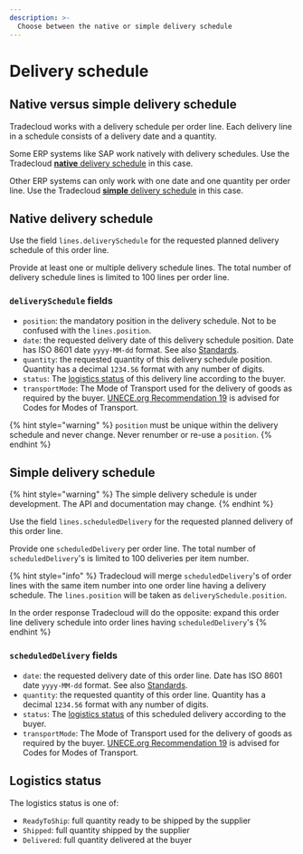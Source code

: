 ```yaml
---
description: >-
  Choose between the native or simple delivery schedule
---
```


# Delivery schedule

## Native versus simple delivery schedule

Tradecloud works with a delivery schedule per order line.
Each delivery line in a schedule consists of a delivery date and a quantity.

Some ERP systems like SAP work natively with delivery schedules.
Use the Tradecloud [**native** delivery schedule](#standard-delivery-schedule) in this case.

Other ERP systems can only work with one date and one quantity per order line.
Use the Tradecloud [**simple** delivery schedule](#simple-delivery-schedule) in this case.

## Native delivery schedule

Use the field `lines.deliverySchedule` for the requested planned delivery schedule of this order line. 

Provide at least one or multiple delivery schedule lines. The total number of delivery schedule lines is limited to 100 lines per order line.

### `deliverySchedule` fields

* `position`: the mandatory position in the delivery schedule. Not to be confused with the `lines.position`.
* `date`: the requested delivery date of this delivery schedule position. Date has ISO 8601 date `yyyy-MM-dd` format. See also [Standards](../../api/standards.md).
* `quantity`: the requested quantity of this delivery schedule position. Quantity has a decimal `1234.56` format with any number of digits.
* `status`: The [logistics status](#logistics-status) of this delivery line according to the buyer.
* `transportMode`: The Mode of Transport used for the delivery of goods as required by the buyer. [UNECE.org Recommendation 19](https://tfig.unece.org/contents/recommendation-19.htm) is advised for Codes for Modes of Transport.

{% hint style="warning" %}
`position` must be unique within the delivery schedule and never change. Never renumber or re-use a `position`.
{% endhint %}

## Simple delivery schedule

{% hint style="warning" %}
The simple delivery schedule is under development. The API and documentation may change.
{% endhint %}

Use the field `lines.scheduledDelivery` for the requested planned delivery of this order line.

Provide one `scheduledDelivery` per order line. The total number of `scheduledDelivery`'s is limited to 100 deliveries per item number.

{% hint style="info" %}
Tradecloud will merge `scheduledDelivery`'s of order lines with the same item number into one order line having a delivery schedule. The `lines.position` will be taken as `deliverySchedule.position`. 

In the order response Tradecloud will do the opposite: expand this order line delivery schedule into order lines having `scheduledDelivery`'s
{% endhint %}

### `scheduledDelivery` fields

* `date`: the requested delivery date of this order line. Date has ISO 8601 date `yyyy-MM-dd` format. See also [Standards](../../api/standards.md).
* `quantity`: the requested quantity of this order line. Quantity has a decimal `1234.56` format with any number of digits.
* `status`: The [logistics status](#logistics-status) of this scheduled delivery according to the buyer.
* `transportMode`: The Mode of Transport used for the delivery of goods as required by the buyer. [UNECE.org Recommendation 19](https://tfig.unece.org/contents/recommendation-19.htm) is advised for Codes for Modes of Transport.

## Logistics status

The logistics status is one of:

* `ReadyToShip`: full quantity ready to be shipped by the supplier
* `Shipped`: full quantity shipped by the supplier
* `Delivered`: full quantity delivered at the buyer
